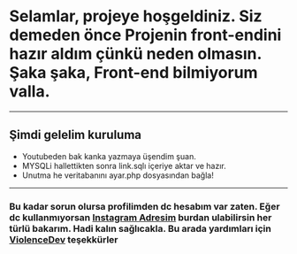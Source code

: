 # Selamlar, projeye hoşgeldiniz. Siz demeden önce Projenin front-endini hazır aldım çünkü neden olmasın. Şaka şaka, Front-end bilmiyorum valla.
-----------------------------------------------------------------------------

## Şimdi gelelim kuruluma
- Youtubeden bak kanka yazmaya üşendim şuan.
- MYSQLi hallettikten sonra link.sqlı içeriye aktar ve hazır.
- Unutma he veritabanını ayar.php dosyasından bağla!
------------------------------------------------------------------------------

### Bu kadar sorun olursa profilimden dc hesabım var zaten. Eğer dc kullanmıyorsan [Instagram Adresim](https://www.instagram.com/axiomacim/) burdan ulabilirsin her türlü bakarım. Hadi kalın sağlıcakla. Bu arada yardımları için [ViolenceDev](https://github.com/violencedev/) teşekkürler
